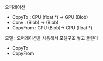 오퍼레이션
- CopyTo : CPU (float *) -> GPU (Blob)
- Conv : (Blob) -> (Blob)
- CopyFrom : GPU (Blob)-> CPU (float *)

모델 : 오퍼레이션을 사용해서 모델구조 쌓고 돌린다 
- CopyTo
- CopyFrom
